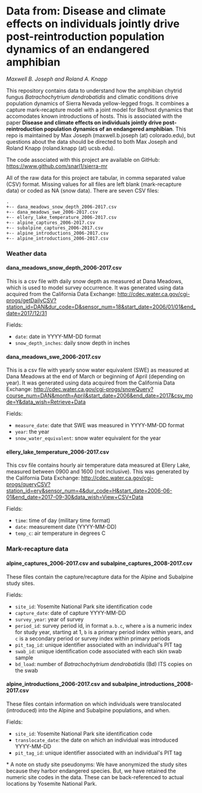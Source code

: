 # Data from: Disease and climate effects on individuals jointly drive post-reintroduction population dynamics of an endangered amphibian

*Maxwell B. Joseph and Roland A. Knapp*

This repository contains data to understand how the amphibian 
chytrid fungus *Batrachochytrium dendrobatidis* and climatic conditions drive 
population dynamics of Sierra Nevada yellow-legged frogs.
It combines a capture mark-recapture model with a joint model for Bd/host dynamics that accomodates known introductions of hosts.
This is associated with the paper **Disease and climate effects on individuals jointly drive post-reintroduction population dynamics of an endangered amphibian**.
This repo is maintained by Max Joseph (maxwell.b.joseph (at) colorado.edu), 
but questions about the data should be directed to both Max Joseph and 
Roland Knapp (roland.knapp (at) ucsb.edu).

The code associated with this project are available on GitHub: 
https://www.github.com/snarl1/sierra-mr

All of the raw data for this project are tabular, in comma separated value 
(CSV) format.
Missing values for all files are left blank (mark-recapture data) or coded as 
NA (snow data). 
There are seven CSV files:

```
.
+-- dana_meadows_snow_depth_2006-2017.csv
+-- dana_meadows_swe_2006-2017.csv
+-- ellery_lake_temperature_2006-2017.csv
+-- alpine_captures_2006-2017.csv
+-- subalpine_captures_2006-2017.csv
+-- alpine_introductions_2006-2017.csv
+-- alpine_introductions_2006-2017.csv
```

### Weather data

#### dana_meadows_snow_depth_2006-2017.csv

This is a csv file with daily snow depth as measured at Dana Meadows, which is 
used to model survey occurrence.
It was generated using data acquired from the California Data Exchange: http://cdec.water.ca.gov/cgi-progs/getDailyCSV?station_id=DAN&dur_code=D&sensor_num=18&start_date=2006/01/01&end_date=2017/12/31

Fields: 

- `date`: date in YYYY-MM-DD format
- `snow_depth_inches`: daily snow depth in inches

#### dana_meadows_swe_2006-2017.csv

This is a csv file with yearly snow water equivalent (SWE) as measured at Dana 
Meadows at the end of March or beginning of April (depending on year).
It was generated using data acquired from the California Data Exchange: http://cdec.water.ca.gov/cgi-progs/snowQuery?course_num=DAN&month=April&start_date=2006&end_date=2017&csv_mode=Y&data_wish=Retrieve+Data

Fields: 

- `measure_date`: date that SWE was measured in YYYY-MM-DD format
- `year`: the year 
- `snow_water_equivalent`: snow water equivalent for the year

#### ellery_lake_temperature_2006-2017.csv

This csv file contains hourly air temperature data measured at Ellery Lake, 
measured between 0900 and 1600 (not inclusive). 
This was generated by the California Data Exchange: 
http://cdec.water.ca.gov/cgi-progs/queryCSV?station_id=ery&sensor_num=4&dur_code=H&start_date=2006-06-01&end_date=2017-09-30&data_wish=View+CSV+Data

Fields: 

- `time`: time of day (military time format)
- `date`: measurement date (YYYY-MM-DD)
- `temp_c`: air temperature in degrees C

### Mark-recapture data

#### alpine_captures_2006-2017.csv and subalpine_captures_2008-2017.csv

These files contain the capture/recapture data for the Alpine and Subalpine 
study sites. 

Fields: 

- `site_id`: Yosemite National Park site identification code
- `capture_date`: date of capture YYYY-MM-DD
- `survey_year`: year of survey
- `period_id`: survey period id, in format `a.b.c`, where `a` is a numeric index for study year, starting at 1, `b` is a primary period index within years, and `c` is a secondary period or survey index within primary periods
- `pit_tag_id`: unique identifier associated with an individual's PIT tag 
- `swab_id`: unique identification code associated with each skin swab sample
- `bd_load`: number of *Batrachochytrium dendrobatidis* (Bd) ITS copies on the swab

#### alpine_introductions_2006-2017.csv and subalpine_introductions_2008-2017.csv

These files contain information on which individuals were translocated 
(introduced) into the Alpine and Subalpine populations, and when. 

Fields: 

- `site_id`: Yosemite National Park site identification code
- `translocate_date`: the date on which an individual was introduced YYYY-MM-DD
- `pit_tag_id`: unique identifier associated with an individual's PIT tag 

\* A note on study site pseudonyms: We have anonymized the study sites because 
they harbor endangered species. 
But, we have retained the numeric site codes in the data. 
These can be back-referenced to actual locations by Yosemite National Park. 
